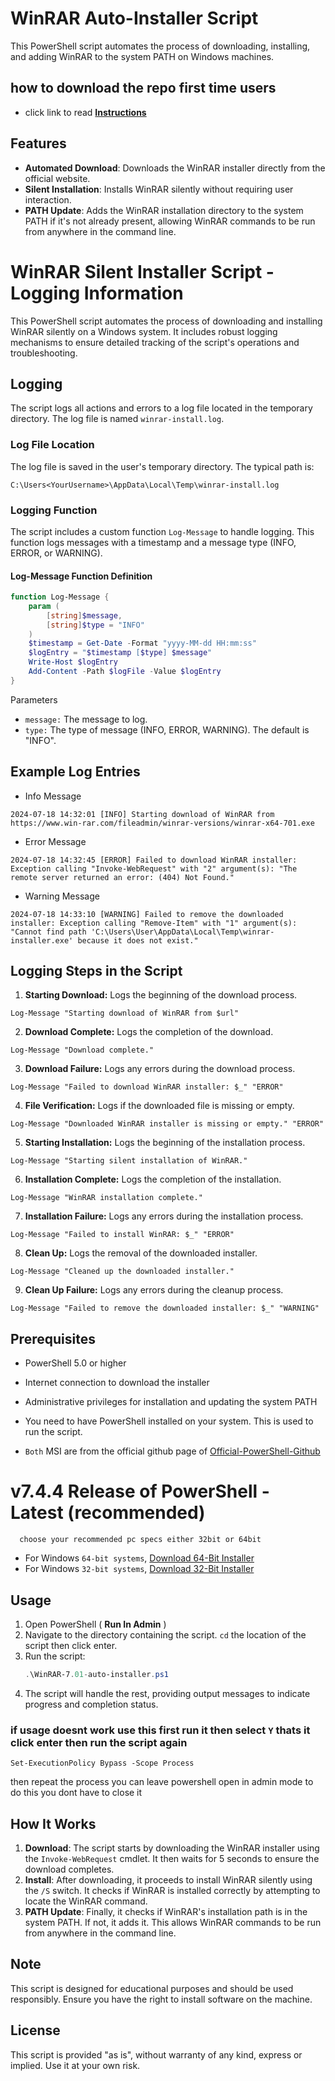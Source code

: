 # WinRAR Auto-Installer Script

This PowerShell script automates the process of downloading, installing, and adding WinRAR to the system PATH on Windows machines.

## how to download the repo first time users

  - click link to read [**Instructions**](https://www.fnbubbles420.org/Instructions-On-How-To-Download-Repo)

## Features

- **Automated Download**: Downloads the WinRAR installer directly from the official website.
- **Silent Installation**: Installs WinRAR silently without requiring user interaction.
- **PATH Update**: Adds the WinRAR installation directory to the system PATH if it's not already present, allowing WinRAR commands to be run from anywhere in the command line.


# WinRAR Silent Installer Script - Logging Information

This PowerShell script automates the process of downloading and installing WinRAR silently on a Windows system. It includes robust logging mechanisms to ensure detailed tracking of the script's operations and troubleshooting.

## Logging

The script logs all actions and errors to a log file located in the temporary directory. The log file is named `winrar-install.log`.

### Log File Location

The log file is saved in the user's temporary directory. The typical path is:

```
C:\Users<YourUsername>\AppData\Local\Temp\winrar-install.log
```

### Logging Function

The script includes a custom function `Log-Message` to handle logging. This function logs messages with a timestamp and a message type (INFO, ERROR, or WARNING).

#### Log-Message Function Definition

```powershell
function Log-Message {
    param (
        [string]$message,
        [string]$type = "INFO"
    )
    $timestamp = Get-Date -Format "yyyy-MM-dd HH:mm:ss"
    $logEntry = "$timestamp [$type] $message"
    Write-Host $logEntry
    Add-Content -Path $logFile -Value $logEntry
}
```

Parameters
- `message:` The message to log.
- `type:` The type of message (INFO, ERROR, WARNING). The default is "INFO".

## Example Log Entries
- Info Message
```
2024-07-18 14:32:01 [INFO] Starting download of WinRAR from https://www.win-rar.com/fileadmin/winrar-versions/winrar-x64-701.exe
```

- Error Message
```
2024-07-18 14:32:45 [ERROR] Failed to download WinRAR installer: Exception calling "Invoke-WebRequest" with "2" argument(s): "The remote server returned an error: (404) Not Found."
```

- Warning Message
```
2024-07-18 14:33:10 [WARNING] Failed to remove the downloaded installer: Exception calling "Remove-Item" with "1" argument(s): "Cannot find path 'C:\Users\User\AppData\Local\Temp\winrar-installer.exe' because it does not exist."
```

## Logging Steps in the Script

1. **Starting Download:** Logs the beginning of the download process.
```
Log-Message "Starting download of WinRAR from $url"
```

2. **Download Complete:** Logs the completion of the download.
```
Log-Message "Download complete."
```

3. **Download Failure:** Logs any errors during the download process.
```
Log-Message "Failed to download WinRAR installer: $_" "ERROR"
```

4. **File Verification:** Logs if the downloaded file is missing or empty.
```
Log-Message "Downloaded WinRAR installer is missing or empty." "ERROR"
```

5. **Starting Installation:** Logs the beginning of the installation process.
```
Log-Message "Starting silent installation of WinRAR."
```

6. **Installation Complete:** Logs the completion of the installation.
```
Log-Message "WinRAR installation complete."
```

7. **Installation Failure:** Logs any errors during the installation process.
```
Log-Message "Failed to install WinRAR: $_" "ERROR"
```

8. **Clean Up:** Logs the removal of the downloaded installer.
```
Log-Message "Cleaned up the downloaded installer."
```

9. **Clean Up Failure:** Logs any errors during the cleanup process.
```
Log-Message "Failed to remove the downloaded installer: $_" "WARNING"
```


## Prerequisites

- PowerShell 5.0 or higher
- Internet connection to download the installer
- Administrative privileges for installation and updating the system PATH

- You need to have PowerShell installed on your system. This is used to run the script.
- `Both` MSI are from the official github page of [Official-PowerShell-Github](https://github.com/PowerShell)

# v7.4.4 Release of PowerShell - Latest (recommended)
      choose your recommended pc specs either 32bit or 64bit 

- For Windows `64-bit systems`, [Download 64-Bit Installer](https://github.com/PowerShell/PowerShell/releases/download/v7.4.4/PowerShell-7.4.4-win-x64.msi)
- For Windows `32-bit systems`, [Download 32-Bit Installer](https://github.com/PowerShell/PowerShell/releases/download/v7.4.4/PowerShell-7.4.4-win-x86.msi)

## Usage

1. Open PowerShell ( **Run In Admin** )
2. Navigate to the directory containing the script. `cd` the location of the script then click enter.
3. Run the script:
   ```powershell
   .\WinRAR-7.01-auto-installer.ps1
   ```
4. The script will handle the rest, providing output messages to indicate progress and completion status.

### if usage doesnt work use this first run it then select `Y` thats it click enter then run the script again 
```
Set-ExecutionPolicy Bypass -Scope Process
```
then repeat the process you can leave powershell open in admin mode to do this you dont have to close it

## How It Works

1. **Download**: The script starts by downloading the WinRAR installer using the `Invoke-WebRequest` cmdlet. It then waits for 5 seconds to ensure the download completes.
2. **Install**: After downloading, it proceeds to install WinRAR silently using the `/S` switch. It checks if WinRAR is installed correctly by attempting to locate the WinRAR command.
3. **PATH Update**: Finally, it checks if WinRAR's installation path is in the system PATH. If not, it adds it. This allows WinRAR commands to be run from anywhere in the command line.

## Note

This script is designed for educational purposes and should be used responsibly. Ensure you have the right to install software on the machine.

## License

This script is provided "as is", without warranty of any kind, express or implied. Use it at your own risk.
